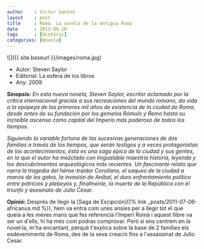 ```yaml
---
author    : Victor Santos
layout    : post
title     : Roma. La novela de la antigua Roma
date      : 2013-09-20
tags      : [Históric]
categories: [Novela]
---
```

![]({{ site.baseurl }}/images/roma.jpg)

- Autor: Steven Saylor
- Editorial: La esfera de los libros
- Any: 2009

<!--more-->

**Sinopsis:** *En esta nueva novela, Steven Saylor, escritor aclamado por la crítica internacional gracias a sus recreaciones del mundo romano, da vida a la epopeya de los primeros mil años de existencia de la ciudad de Roma, desde antes de su fundación por los gemelos Rómulo y Remo hasta su increíble ascenso como capital del Imperio más poderoso de todos los tiempos.*

*Siguiendo la variable fortuna de las sucesivas generaciones de dos familias a través de los tiempos, que serán testigos y a veces protagonistas de los acontecimientos, ésta es una saga épica de la ciudad y sus gentes, en la que el autor ha mezclado con inigualable maestría historia, leyenda y los descubrimientos arqueológicos más recientes. Un fascinante relato que narra la tragedia del héroe-traidor Coroliano, el saqueo de la ciudad a manos de los galos, la invasión de Aníbal, el duro enfrentamiento político entre patricios y plebeyos y, finalmente, la muerte de la República con el triunfo y asesinato de Julio César.*

**Opinió:** Després de llegir la [Saga de Escipción]({% link _posts/2011-07-06-africanus.md %}), hem va entra com unes ansies per a llegir tot el que queia a les meves mans que fes referencia l'Imperi Romà i aquest llibre va ser un d'ells, hi ha més com podras comprovar.
Però si ens centrem en la novel·la, m'ha encantant, perquè t'explica sobre la base de 2 famílies els esdeveniments de Roma, des de la seva creació fins a l'assassinat de Julio Cesar.
